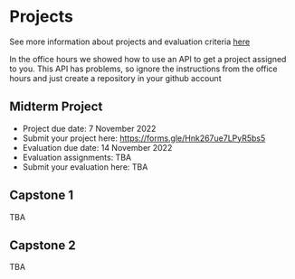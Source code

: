 # Projects

See more information about projects and evaluation criteria [here](../../projects/)

In the office hours we showed how to use an API to get
a project assigned to you. This API has problems,
so ignore the instructions from the office hours and
just create a repository in your github account



## Midterm Project

* Project due date: 7 November 2022
* Submit your project here: https://forms.gle/Hnk267ue7LPyR5bs5
* Evaluation due date: 14 November 2022
* Evaluation assignments: TBA
* Submit your evaluation here: TBA

## Capstone 1 

TBA

## Capstone 2 

TBA
